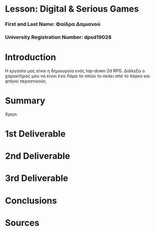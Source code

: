 # Lesson: Digital & Serious Games

### First and Last Name: Φαίδρα Δαμιανού
### University Registration Number: dpsd19028

# Introduction
Η εργασία μας είναι η δημιουργία ενός top-down 2d RPG. Διάλεξα ο χαρακτήρας μου να είναι ένα Λάμα το οποίο το σκάει από το πάρκο και φτήνει περαστικούς.

# Summary
Χρησι


# 1st Deliverable


# 2nd Deliverable


# 3rd Deliverable 


# Conclusions


# Sources
